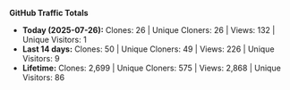 
**GitHub Traffic Totals**

- **Today (2025-07-26):** Clones: 26 | Unique Cloners: 26 | Views: 132 | Unique Visitors: 1
- **Last 14 days:** Clones: 50 | Unique Cloners: 49 | Views: 226 | Unique Visitors: 9
- **Lifetime:** Clones: 2,699 | Unique Cloners: 575 | Views: 2,868 | Unique Visitors: 86
